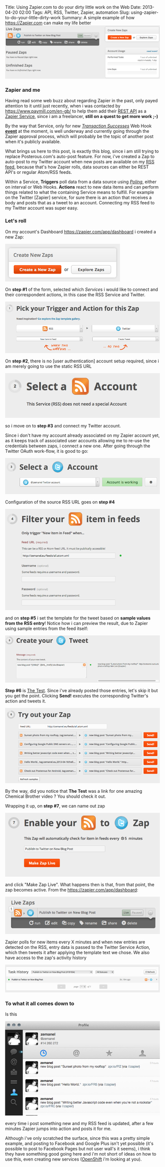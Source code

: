 Title: Using Zapier.com to do your dirty little work on the Web
Date: 2013-04-20 02:00
Tags: API, RSS, Twitter, Zapier, automation
Slug: using-zapier-to-do-your-little-dirty-work
Summary: A simple example of how <https://Zapier.com> can make my life better ![select services](/static/images/2013/04/20/zapier-create-new-zap-rss-summary.png)

### Zapier and me

Having read some web buzz about regarding Zapier in the past, only payed attention to it until just recently, when i was contacted by <https://www.paymill.com/en-gb/> to help them add their [REST API](https://www.paymill.com/en-gb/documentation-3/reference/api-reference/) as a [Zapier Service](https://zapier.com/developer/reference/#appsummary), since i am a freelancer, **still on a quest to get more work ;-)**

By the way that Service, only for new [*Transaction Successes*](https://www.paymill.com/en-gb/documentation-3/reference/api-reference/#transaction-object) Web Hook [**event**](https://www.paymill.com/en-gb/documentation-3/reference/api-reference/#events) at the moment, is well underway and currently going through the Zapier approval process, which will probably be the topic of another post when it's publicly available.

What brings us here to this post, is exactly this blog, since i am still trying to replace Posterous.com's auto-post feature. For now, i've created a Zap to auto-post to my Twitter account when new posts are available on my [RSS feed](/feeds/all.atom.xml), because that's how Zapier rolls, data sources can either be REST API's or regular Atom/RSS feeds.

Within a Service, **Triggers** poll data from a data source using [*Poling*](https://zapier.com/developer/reference/#polling), either on interval or Web Hooks. **Actions** react to new data items and can perform things related to what the containing Service means to fulfill. For example on the Twitter [Zapier] service, for sure there is an action that receives a body and posts that as a tweet to an account. Connecting my RSS feed to my Twitter account was super easy.

### Let's roll

On my account's Dashboard <https://zapier.com/app/dashboard> i created a new Zap:

![create new zap](/static/images/2013/04/20/zapier-create-new-zap.png)

On **step #1** of the form, selected which *Service*s i would like to connect and their correspondent actions, in this case the RSS Service and Twitter.

![select services](/static/images/2013/04/20/zapier-create-new-zap-select-services.png)

On **step #2**, there is no [user authentication] account setup required, since i am merely going to use the static RSS URL 

![select rss account](/static/images/2013/04/20/zapier-create-new-zap-rss-account.png)

so i move on to **step #3** and connect my Twitter account.

Since i don't have my account already associated on my Zapier account yet, as it keeps track of associated user accounts allowing me to re-use the credentials between zaps, i connect a new one. After going through the Twitter OAuth work-flow, it is good to go:

![associate Twitter account](/static/images/2013/04/20/zapier-create-new-zap-twitter-account.png)

Configuration of the source RSS URL goes on **step #4**

![configure RSS URL](/static/images/2013/04/20/zapier-create-new-zap-rss-configure.png)


and on **step #5** i set the template for the tweet based on **sample values from the RSS entry**! Notice how i can preview the result, due to Zapier using sample entries from the feed itself:

![fill tweet template](/static/images/2013/04/20/zapier-create-new-zap-tweet-tpl.png)

**Step #6** is [The Test](http://www.youtube.com/watch?v=yhS9LnDoo_w). Since i've already posted those entries, let's skip it but you get the point. Clicking **Send!** executes the corresponding Twitter's action and tweets it.

![test the zap](/static/images/2013/04/20/zapier-create-new-zap-rss-test.png)

By the way, did you notice that **The Test** was a link for one amazing Chemical Brother video ? You should check it out.

Wrapping it up, on **step #7**, we can name out zap

![make zap live](/static/images/2013/04/20/zapier-create-new-zap-make-live.png)

and click "Make Zap Live". What happens then is that, from that point, the zap becomes active. From the <https://zapier.com/app/dashboard>:

![live zap on the dashboard](/static/images/2013/04/20/zapier-create-new-zap-live.png)

Zapier polls for new items every X minutes and when new entries are detected on the RSS, entry data is passed to the Twitter Service Action, which then tweets it after applying the template text we chose. We also have access to the zap's activity history

![zap activity history](/static/images/2013/04/20/zapier-create-new-zap-rss-history.png)

### To what it all comes down to

Is this

![end result](/static/images/2013/04/20/zapier-create-new-zap-rss-end-result.png)

every time i post something new and my RSS feed is updated, after a few minutes Zapier jumps into action and posts it for me.

Although i've only scratched the surface, since this was a pretty simple example, and posting to Facebook and Google Plus isn't yet possible (it's possible to post to Facebook Pages but not user wall's it seems), i think they have something good going here and i'm not short of ideas on how to use this, even creating new services ([OpenShift](https://www.openshift.com) i'm looking at you).

















